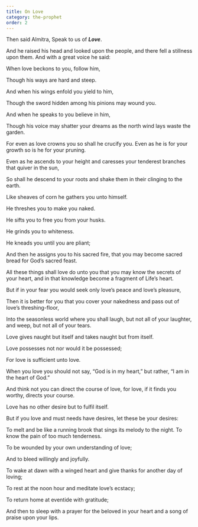 ```yaml
---
title: On Love
category: the-prophet
order: 2
---
```

Then said Almitra, Speak to us of **_Love_**.

And he raised his head and looked upon the people, and there fell a stillness upon them. And with a great voice he said:

When love beckons to you, follow him,

Though his ways are hard and steep.

And when his wings enfold you yield to him,

Though the sword hidden among his pinions may wound you.

And when he speaks to you believe in him,

Though his voice may shatter your dreams as the north wind lays waste the garden.

For even as love crowns you so shall he crucify you. Even as he is for your growth so is he for your pruning.

Even as he ascends to your height and caresses your tenderest branches that quiver in the sun,

So shall he descend to your roots and shake them in their clinging to the earth.

Like sheaves of corn he gathers you unto himself.

He threshes you to make you naked.

He sifts you to free you from your husks.

He grinds you to whiteness.

He kneads you until you are pliant;

And then he assigns you to his sacred fire, that you may become sacred bread for God’s sacred feast.

All these things shall love do unto you that you may know the secrets of your heart, and in that knowledge become a fragment of Life’s heart.

But if in your fear you would seek only love’s peace and love’s pleasure,

Then it is better for you that you cover your nakedness and pass out of love’s threshing-floor,

Into the seasonless world where you shall laugh, but not all of your laughter, and weep, but not all of your tears.

Love gives naught but itself and takes naught but from itself.

Love possesses not nor would it be possessed;

For love is sufficient unto love.

When you love you should not say, “God is in my heart,” but rather, “I am in the heart of God.”

And think not you can direct the course of love, for love, if it finds you worthy, directs your course.

Love has no other desire but to fulfil itself.

But if you love and must needs have desires, let these be your desires:

To melt and be like a running brook that sings its melody to the night. To know the pain of too much tenderness.

To be wounded by your own understanding of love;

And to bleed willingly and joyfully.

To wake at dawn with a winged heart and give thanks for another day of loving;

To rest at the noon hour and meditate love’s ecstacy;

To return home at eventide with gratitude;

And then to sleep with a prayer for the beloved in your heart and a song of praise upon your lips.
